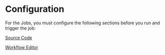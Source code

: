 # Configuration

For the Jobs, you must configure the following sections before you run and trigger the job:

[Source Code](../creating-application/git-material.md)

[Workflow Editor](workflow-editor-job.md)


